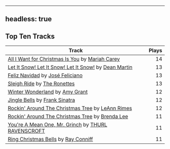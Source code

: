 
---
headless: true
---

## Top Ten Tracks

| Track | Plays |
| --- |  ---: |
|[All I Want for Christmas Is You](https://www.iheart.com/artist/mariah-carey-31885/songs/all-i-want-for-christmas-is-you-20275005/) by [Mariah Carey](https://www.iheart.com/artist/mariah-carey-31885/)| 14|
|[Let It Snow! Let It Snow! Let It Snow!](https://www.iheart.com/artist/dean-martin-6555/songs/let-it-snow-let-it-snow-let-it-snow-29762326/) by [Dean Martin](https://www.iheart.com/artist/dean-martin-6555/)| 13|
|[Feliz Navidad](https://www.iheart.com/artist/jose-feliciano-30507/songs/feliz-navidad-2954725/) by [José Feliciano](https://www.iheart.com/artist/jose-feliciano-30507/)| 13|
|[Sleigh Ride](https://www.iheart.com/artist/the-ronettes-89545/songs/sleigh-ride-2513311/) by [The Ronettes](https://www.iheart.com/artist/the-ronettes-89545/)| 13|
|[Winter Wonderland](https://www.iheart.com/artist/amy-grant-3053/songs/winter-wonderland-467693/) by [Amy Grant](https://www.iheart.com/artist/amy-grant-3053/)| 12|
|[Jingle Bells](https://www.iheart.com/artist/frank-sinatra-739/songs/jingle-bells-493413/) by [Frank Sinatra](https://www.iheart.com/artist/frank-sinatra-739/)| 12|
|[Rockin' Around The Christmas Tree](https://www.iheart.com/artist/leann-rimes-122380/songs/rockin-around-the-christmas-tree-44819765/) by [LeAnn Rimes](https://www.iheart.com/artist/leann-rimes-122380/)| 12|
|[Rockin' Around The Christmas Tree](https://www.iheart.com/artist/brenda-lee-18115/songs/rockin-around-the-christmas-tree-28114119/) by [Brenda Lee](https://www.iheart.com/artist/brenda-lee-18115/)| 11|
|[You're A Mean One, Mr. Grinch](https://www.iheart.com/artist/thurl-ravenscroft-89607/songs/youre-a-mean-one-mr-grinch-19309448/) by [THURL RAVENSCROFT](https://www.iheart.com/artist/thurl-ravenscroft-89607/)| 11|
|[Ring Christmas Bells](https://www.iheart.com/artist/ray-conniff-104848/songs/ring-christmas-bells-2786214/) by [Ray Conniff](https://www.iheart.com/artist/ray-conniff-104848/)| 11|
